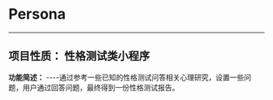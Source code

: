 # Persona
----
**项目性质：**
性格测试类小程序
----
**功能简述：**
----通过参考一些已知的性格测试问答相关心理研究，设置一些问题，用户通过回答问题，最终得到一份性格测试报告。
